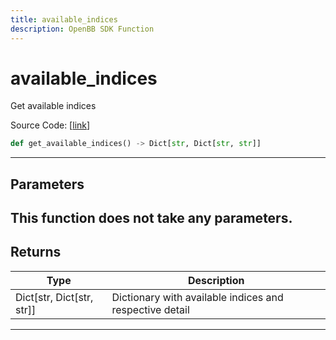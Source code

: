 ```yaml
---
title: available_indices
description: OpenBB SDK Function
---
```


# available_indices

Get available indices

Source Code: [[link](https://github.com/OpenBB-finance/OpenBBTerminal/tree/main/openbb_terminal/economy/yfinance_model.py#L660)]
```python
def get_available_indices() -> Dict[str, Dict[str, str]]
```
---
## Parameters
This function does not take any parameters.
---
## Returns
| Type | Description |
| ---- | ----------- |
| Dict[str, Dict[str, str]] | Dictionary with available indices and respective detail |
---
